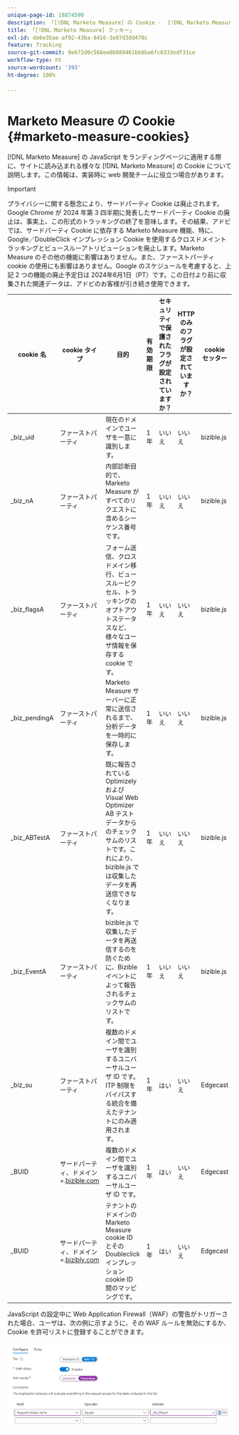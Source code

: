 ```yaml
---
unique-page-id: 18874590
description: 「[!DNL Marketo Measure] の Cookie -  [!DNL Marketo Measure]」
title: 「[!DNL Marketo Measure] クッキー」
exl-id: de6e35ae-af92-43ba-8416-3e07d3dd470c
feature: Tracking
source-git-commit: 9e672d0c568ee0b889461bb8ba6fc6333edf31ce
workflow-type: ht
source-wordcount: '393'
ht-degree: 100%

---
```


# Marketo Measure の Cookie {#marketo-measure-cookies}

[!DNL Marketo Measure] の JavaScript をランディングページに適用する際に、サイトに読み込まれる様々な [!DNL Marketo Measure] の Cookie について説明します。この情報は、実装時に web 開発チームに役立つ場合があります。

>[!IMPORTANT]
>
>プライバシーに関する懸念により、サードパーティ Cookie は廃止されます。Google Chrome が 2024 年第 3 四半期に発表したサードパーティ Cookie の廃止は、事実上、この形式のトラッキングの終了を意味します。その結果、アドビでは、サードパーティ Cookie に依存する Marketo Measure 機能、特に、Google／DoubleClick インプレッション Cookie を使用するクロスドメイントラッキングとビュースルーアトリビューションを廃止します。Marketo Measure のその他の機能に影響はありません。また、ファーストパーティ cookie の使用にも影響はありません。Google のスケジュールを考慮すると、上記 2 つの機能の廃止予定日は 2024年6月1日（PT）です。この日付より前に収集された関連データは、アドビのお客様が引き続き使用できます。

<table>
<thead>
  <tr>
    <th>cookie 名</th>
    <th>cookie タイプ</th>
    <th>目的</th>
    <th>有効期限</th>
    <th>セキュリティで保護されたフラグが設定されていますか？<br></th>
    <th>HTTP のみのフラグが設定されていますか？</th>
    <th>cookie セッター</th>
  </tr>
</thead>
<tbody>
  <tr>
    <td>_biz_uid</td>
    <td>ファーストパーティ</td>
    <td>現在のドメインでユーザを一意に識別します。</td>
    <td>1 年</td>
    <td>いいえ</td>
    <td>いいえ</td>
    <td>bizible.js</td>
  </tr>
  <tr>
    <td>_biz_nA</td>
    <td>ファーストパーティ</td>
    <td>内部診断目的で、Marketo Measure がすべてのリクエストに含めるシーケンス番号です。</td>
    <td>1 年</td>
    <td>いいえ</td>
    <td>いいえ</td>
    <td>bizible.js</td>
  </tr>
  <tr>
    <td>_biz_flagsA</td>
    <td>ファーストパーティ</td>
    <td>フォーム送信、クロスドメイン移行、ビュースルーピクセル、トラッキングのオプトアウトステータスなど、様々なユーザ情報を保存する cookie です。</td>
    <td>1 年</td>
    <td>いいえ</td>
    <td>いいえ</td>
    <td>bizible.js</td>
  </tr>
  <tr>
    <td>_biz_pendingA</td>
    <td>ファーストパーティ</td>
    <td>Marketo Measure サーバーに正常に送信されるまで、分析データを一時的に保存します。</td>
    <td>1 年</td>
    <td>いいえ</td>
    <td>いいえ</td>
    <td>bizible.js</td>
  </tr>
  <tr>
    <td>_biz_ABTestA</td>
    <td>ファーストパーティ</td>
    <td>既に報告されている Optimizely および Visual Web Optimizer AB テストデータからのチェックサムのリストです。これにより、bizible.js では収集したデータを再送信できなくなります。</td>
    <td>1 年</td>
    <td>いいえ</td>
    <td>いいえ</td>
    <td>bizible.js</td>
  </tr>
  <tr>
    <td>_biz_EventA</td>
    <td>ファーストパーティ</td>
    <td>bizible.js で収集したデータを再送信するのを防ぐために、Bizible イベントによって報告されるチェックサムのリストです。</td>
    <td>1 年</td>
    <td>いいえ</td>
    <td>いいえ</td>
    <td>bizible.js</td>
  </tr>
  <tr>
    <td>_biz_su</td>
    <td>ファーストパーティ</td>
    <td>複数のドメイン間でユーザを識別するユニバーサルユーザ ID です。ITP 制限をバイパスする統合を備えたテナントにのみ適用されます。</td>
    <td>1 年</td>
    <td>はい</td>
    <td>いいえ</td>
    <td>Edgecast</td>
  </tr>
  <tr>
    <td>_BUID</td>
    <td>サードパーティ、ドメイン =.<a href="https://business.adobe.com/products/marketo/bizible.html">bizible.com</a></td>
    <td>複数のドメイン間でユーザを識別するユニバーサルユーザ ID です。</td>
    <td>1 年</td>
    <td>はい</td>
    <td>いいえ</td>
    <td>Edgecast</td>
  </tr>
  <tr>
    <td>_BUID</td>
    <td>サードパーティ、ドメイン =.<a href="http://bizibly.com/">bizibly.com</a></td>
    <td>テナントのドメインの Marketo Measure cookie ID とその Doubleclick インプレッション cookie ID 間のマッピングです。</td>
    <td>1 年</td>
    <td>はい</td>
    <td>いいえ</td>
    <td>Edgecast</td>
  </tr>
</tbody>
</table>

JavaScript の設定中に Web Application Firewall（WAF）の警告がトリガーされた場合、ユーザは、次の例に示すように、その WAF ルールを無効にするか、Cookie を許可リストに登録することができます。

![](assets/marketo-measure-cookies-1.png)
